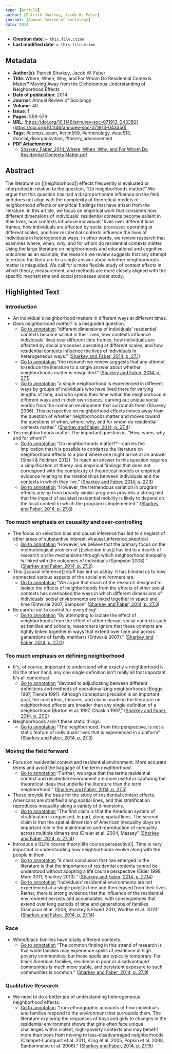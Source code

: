 ```yaml
---
type: [Article]
author: [Patrick Sharkey, Jacob W. Faber]
journal: [Annual Review of Sociology]
date: 2014
---
```


* **Creation date**: `= this.file.ctime`
* **Last modified date**: `= this.file.mtime`

## Metadata

* **Author(s)**: Patrick Sharkey, Jacob W. Faber
* **Title**: Where, When, Why, and For Whom Do Residential Contexts Matter? Moving Away from the Dichotomous Understanding of Neighborhood Effects
* **Date of publication**: 2014
* **Journal**: Annual Review of Sociology
* **Volume**: 40
* **Issue**: 1
* **Pages**: 559-579
* **URL**: [https://doi.org/10.1146/annurev-soc-071913-043350](https://doi.org/10.1146/annurev-soc-071913-043350)
* **Tags**: #comps_exam, #crim559, #criminology, #soc513, #social_disorganization, #theory_advancement
* **PDF Attachments**:
  * [Sharkey_Faber_2014_Where, When, Why, and For Whom Do Residential Contexts Matter.pdf](zotero://open-pdf/library/items/X5R3JQVK)

## Abstract

The literature on [[neighborhood]] effects frequently is evaluated or interpreted in relation to the question, “Do neighborhoods matter?” We argue that this question has had a disproportionate influence on the field and does not align with the complexity of theoretical models of neighborhood effects or empirical findings that have arisen from the literature. In this article, we focus on empirical work that considers how different dimensions of individuals' residential contexts become salient in their lives, how contexts influence individuals' lives over different time frames, how individuals are affected by social processes operating at different scales, and how residential contexts influence the lives of individuals in heterogeneous ways. In other words, we review research that examines where, when, why, and for whom do residential contexts matter. Using the large literature on neighborhoods and educational and cognitive outcomes as an example, the research we review suggests that any attempt to reduce the literature to a single answer about whether neighborhoods matter is misguided. We call for a more flexible study of context effects in which theory, measurement, and methods are more closely aligned with the specific mechanisms and social processes under study.

## Highlighted Text

### Introduction

* An individual's neighborhood matters in different ways at different times.
* *Does neighborhood matter?* is a misguided question.
	* [Go to annotation](zotero://open-pdf/library/items/X5R3JQVK?page=27.1&annotation=W8XWD6A7) “different dimensions of individuals’ residential contexts become salient in their lives, how contexts influence individuals’ lives over different time frames, how individuals are affected by social processes operating at different scales, and how residential contexts influence the lives of individuals in heterogeneous ways.” ([Sharkey and Faber, 2014, p. 27.1](zotero://select/library/items/JI4NLE7P)) 
	* [Go to annotation](zotero://open-pdf/library/items/X5R3JQVK?page=27.1&annotation=5IW2DJ8N) “the research we review suggests that any attempt to reduce the literature to a single answer about whether neighborhoods matter is misguided.” ([Sharkey and Faber, 2014, p. 27.1](zotero://select/library/items/JI4NLE7P))
	* [Go to annotation](zotero://open-pdf/library/items/X5R3JQVK?page=27.4&annotation=IDZTBDB5) “a single neighborhood is experienced in different ways by groups of individuals who have lived there for varying lengths of time, and who spend their time within the neighborhood in different ways and in their own spaces, carving out unique social worlds from the common environment that surrounds them (Sharkey 2006). This perspective on neighborhood effects moves away from the question of whether neighborhoods matter and moves toward the questions of when, where, why, and for whom do residential contexts matter.” ([Sharkey and Faber, 2014, p. 27.4](zotero://select/library/items/JI4NLE7P))
* Yes neighborhoods matter. The important question is, "How, when, why and for whom?"
	* [Go to annotation](zotero://open-pdf/library/items/X5R3JQVK?page=27.3&annotation=NSVG5FTI) “Do neighborhoods matter?”—carries the implication that it is possible to condense the literature on neighborhood effects to a point where one might arrive at an answer (Small & Feldman 2012). To reach an answer to this question requires a simplification of theory and empirical findings that does not correspond with the complexity of theoretical models or empirical evidence relating to the relationships between individuals and the contexts in which they live.” ([Sharkey and Faber, 2014, p. 27.3](zotero://select/library/items/JI4NLE7P))
	* [Go to annotation](zotero://open-pdf/library/items/X5R3JQVK?page=27.8&annotation=89B3E43R) “However, the tremendous variation in program effects arising from broadly similar programs provides a strong hint that the impact of assisted residential mobility is likely to depend on the local context in which the program is implemented.” ([Sharkey and Faber, 2014, p. 27.8](zotero://select/library/items/JI4NLE7P))

### Too much emphasis on causality and over-controlling

* The focus on selection bias and causal inference has led to a neglect of other areas of substantive interest. #causal_inference_skeptical
	* [Go to annotation](zotero://open-pdf/library/items/X5R3JQVK?page=27.2&annotation=PEVYFM59) “However, we believe that the primary focus on the methodological problem of [[selection bias]] has led to a dearth of research on the mechanisms through which neighborhood inequality is linked with the outcomes of individuals (Sampson 2008).” ([Sharkey and Faber, 2014, p. 27.2](zotero://select/library/items/JI4NLE7P))
* This [[causal inference]] stuff has led us astray. It has blinded us to how connected various aspects of the social environment are.
	* [Go to annotation](zotero://open-pdf/library/items/X5R3JQVK?page=27.3&annotation=DCS373KL) “We argue that much of the research designed to isolate the effects of neighborhoods from the effects of other social contexts has overlooked the ways in which different dimensions of individuals’ social environments are linked together in space and time (Entwisle 2007, Sampson” ([Sharkey and Faber, 2014, p. 27.3](zotero://select/library/items/JI4NLE7P))
* Be careful not to control for everything!
	* [Go to annotation](zotero://open-pdf/library/items/X5R3JQVK?page=27.11&annotation=AEDKASFJ) “By attempting to isolate the effect of neighborhoods from the effect of other relevant social contexts such as families and schools, researchers ignore that these contexts are tightly linked together in ways that extend over time and across generations of family members (Entwisle 2007).” ([Sharkey and Faber, 2014, p. 27.11](zotero://select/library/items/JI4NLE7P))

### Too much emphasis on defining neighborhood

* It's, of course, important to understand what exactly a neighborhood is. On the other hand, any one single definition isn't really all that important. It's all contextual
	* [Go to annotation](zotero://open-pdf/library/items/X5R3JQVK?page=27.2&annotation=FIA2QMQD) “devoted to adjudicating between different definitions and methods of operationalizing neighborhoods (Briggs 1997, Tienda 1991). Although conceptual precision is an important goal, the core ideas, theories, and claims made in the literature on neighborhood effects are broader than any single definition of a neighborhood (Burton et al. 1997, Chaskin 1997,” ([Sharkey and Faber, 2014, p. 27.2](zotero://select/library/items/JI4NLE7P))
* Neighborhoods aren't these static things.
	* [Go to annotation](zotero://open-pdf/library/items/X5R3JQVK?page=27.3&annotation=KQJ6WI2W) “The neighborhood, from this perspective, is not a static feature of individuals’ lives that is experienced in a uniform” ([Sharkey and Faber, 2014, p. 27.3](zotero://select/library/items/JI4NLE7P)) 

### Moving the field forward

* Focus on residential context and residential environment. More accurate terms and avoid the baggage of the term *neighborhood*.
	* [Go to annotation](zotero://open-pdf/library/items/X5R3JQVK?page=27.5&annotation=WWP7XTKZ) “Further, we argue that the terms residential context and residential environment are more useful in capturing the theoretical ideas that underlie the literature than the term neighborhood.” ([Sharkey and Faber, 2014, p. 27.5](zotero://select/library/items/JI4NLE7P))
* These provide the basis for the study of residential context effects. Americans are stratified along spatial lines, and this stratification reproduces inequality along a variety of dimensions.
	* [Go to annotation](zotero://open-pdf/library/items/X5R3JQVK?page=27.14&annotation=2KP8XMZ9) “The first claim is that the American system of stratification is organized, in part, along spatial lines. The second claim is that the spatial dimension of American inequality plays an important role in the maintenance and reproduction of inequality across multiple dimensions (Dreier et al. 2004, Massey” ([Sharkey and Faber, 2014, p. 27.14](zotero://select/library/items/JI4NLE7P))
* Introduce a [[Life course theory|life course perspective]]. Time is very important in understanding how neighborhoods evolve along with the people in them.
	* [Go to annotation](zotero://open-pdf/library/items/X5R3JQVK?page=27.14&annotation=NBF5B93L) “A clear conclusion that has emerged in the literature is that the importance of residential contexts cannot be understood without adopting a life course perspective (Elder 1998, Mare 2011, Sharkey 2013).” ([Sharkey and Faber, 2014, p. 27.14](zotero://select/library/items/JI4NLE7P))
	* [Go to annotation](zotero://open-pdf/library/items/X5R3JQVK?page=27.14&annotation=EYZTJLNW) “Individuals’ residential environments are not experienced at a single point in time and then erased from their lives. Rather, there is strong evidence that the influence of the residential environment persists and accumulates, with consequences that extend over long periods of time and generations of families (Sampson et al. 2008, Sharkey & Elwert 2011, Wodtke et al. 2011)” ([Sharkey and Faber, 2014, p. 27.14](zotero://select/library/items/JI4NLE7P))

### Race

* White/black families have totally different contexts.
	* [Go to annotation](zotero://open-pdf/library/items/X5R3JQVK?page=27.9&annotation=C4BH5C73) “The common finding in this strand of research is that white families may experience spells of residence in high poverty communities, but these spells are typically temporary. For black American families, residence in poor or disadvantaged communities is much more stable, and persistent exposure to such communities is common.” ([Sharkey and Faber, 2014, p. 27.9](zotero://select/library/items/JI4NLE7P))

### Qualitative Research

* We need to do a better job of understanding heterogeneous neighborhood effects.
	* [Go to annotation](zotero://open-pdf/library/items/X5R3JQVK?page=27.15&annotation=WLFCQP9W) “from ethnographic accounts of how individuals and families respond to the environment that surrounds them. The literature exploring the responses of boys and girls to changes in the residential environment shows that girls often face unique challenges within violent, high-poverty contexts and may benefit more than boys from moving to less-disadvantaged neighborhoods (Clampet-Lundquist et al. 2011, Kling et al. 2005, Popkin et al. 2008, Sanbonmatsu et al. 2006).” ([Sharkey and Faber, 2014, p. 27.15](zotero://select/library/items/JI4NLE7P)) 